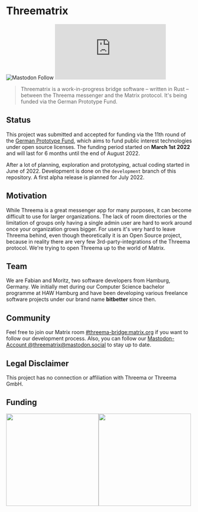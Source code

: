 # Threematrix
![Mastodon Follow](https://img.shields.io/mastodon/follow/107838426834517530?domain=https%3A%2F%2Fmastodon.social&style=social) 
![Matrix](https://img.shields.io/matrix/threematrix:matrix.org?label=Chat%20on%20Matrix&style=social)
> Threematrix is a work-in-progress bridge software – written in Rust – between the Threema messenger and the Matrix protocol. It's being funded via the German Prototype Fund.

## Status
This project was submitted and accepted for funding via the 11th round of the [German Prototype Fund](https://prototypefund.de/), which aims to fund public interest technologies under open source licenses. The funding period started on **March 1st 2022** and will last for 6 months until the end of August 2022.

After a lot of planning, exploration and prototyping, actual coding started in June of 2022. Development is done on the `development` branch of this repository. A first alpha release is planned for July 2022.

## Motivation
While Threema is a great messenger app for many purposes, it can become difficult to use for larger organizations. The lack of room directories or the limitation of groups only having a single admin user are hard to work around once your organization grows bigger. For users it's very hard to leave Threema behind, even though theoretically it is an Open Source project, because in reality there are very few 3rd-party-integrations of the Threema protocol. We're trying to open Threema up to the world of Matrix.

## Team
We are Fabian and Moritz, two software developers from Hamburg, Germany. We initially met during our Computer Science bachelor programme at HAW Hamburg and have been developing various freelance software projects under our brand name **bitbetter** since then.

## Community
Feel free to join our Matrix room [#threema-bridge:matrix.org](https://matrix.to/#/#threema-bridge:matrix.org) if you want to follow our development process. Also, you can follow our [Mastodon-Account @threematrix@mastodon.social](https://mastodon.social/web/@threematrix) to stay up to date.

## Legal Disclaimer
This project has no connection or affiliation with Threema or Threema GmbH.

## Funding
<div style="display: flex;">
<a href="https://www.bmbf.de/"><img src="https://user-images.githubusercontent.com/4677417/159274561-ca7a0f0f-b7cf-4a91-a6bc-b38e1f768b11.svg" width="250px" /></a>
<a href="https://prototypefund.de/project/threematrix-eine-bruecke-zwischen-threema-und-dem-matrix-protokoll/"><img src="https://user-images.githubusercontent.com/4677417/159274772-bd4a0ea2-ef2e-4578-89fe-f87e61d21e73.svg" width="250px" /></a>
</div>

